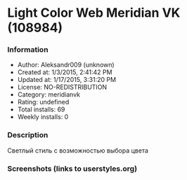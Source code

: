 # Light Color Web Meridian VK (108984)

### Information
- Author: Aleksandr009 (unknown)
- Created at: 1/3/2015, 2:41:42 PM
- Updated at: 1/17/2015, 3:31:20 PM
- License: NO-REDISTRIBUTION
- Category: meridianvk
- Rating: undefined
- Total installs: 69
- Weekly installs: 0


### Description
Светлый стиль с возможностью выбора цвета


### Screenshots (links to userstyles.org)



